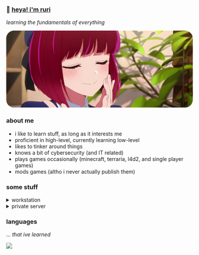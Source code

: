 ### 💫 [heya! i'm ruri](https://github.com/Ruewii)
<i>learning the fundamentals of everything</i>

<img src="assets/kana.png" width="1000" />

### about me
- i like to learn stuff, as long as it interests me
- proficient in high-level, currently learning low-level
- likes to tinker around things
- knows a bit of cybersecurity (and IT related)
- plays games occasionally (minecraft, terraria, l4d2, and single player games)
- mods games (altho i never actually publish them)

### some stuff
<details>
<summary> workstation</summary>

```bash
$ fastfetch

/////////////////  /////////////////    Ruri@Altair
/////////////////  /////////////////    -----------
/////////////////  /////////////////    OS: Windows 11 IoT Enterprise LTSC x86_64
/////////////////  /////////////////    Kernel: WIN32_NT 10.0.26100.4652 (24H2)
/////////////////  /////////////////    Uptime: Infinity
/////////////////  /////////////////    Shell: PowerShell 7.5.2
/////////////////  /////////////////    WM: Desktop Window Manager 10.0.26100.3624
/////////////////  /////////////////    WM Theme: Custom - Blue (System: Dark, Apps: Dark)
                                        Font: Segoe UI (12pt)
/////////////////  /////////////////    Cursor: Windows Default (32px)
/////////////////  /////////////////    Terminal: Windows Terminal 1.22.12111.0
/////////////////  /////////////////    Terminal Font: MesloLGM Nerd Font (9pt)
/////////////////  /////////////////    CPU: Intel(R) Xeon(R) E5-2699 v3 Unlocked (36) @ 4.00 GHz
/////////////////  /////////////////    GPU: NVIDIA GeForce RTX 3060 @ 2.10 GHz (11.83 GiB)
/////////////////  /////////////////    Memory: XX.XX GiB / 63.84 GiB (69%)
/////////////////  /////////////////    Locale: en-PH
/////////////////  /////////////////    
```
</details>

<details>
<summary>private server</summary>
  
```bash
$ fastfetch

          __wgliliiligw_,              ruri@arcana
       _williiiiiiliilililw,           -----------
     _%iiiiiilililiiiiiiiiiii_         OS: Rocky Linux 9.6 (Blue Onyx) aarch64
   .Qliiiililiiiiiiililililiilm.       Kernel: Linux 5.14.0-570.37.1.el9_6.aarch64
  _iiiiiliiiiiililiiiiiiiiiiliil,      Uptime: Forever
 .lililiiilililiiiilililililiiiii,     Shell: bash 5.1.8
_liiiiiiliiiiiiiliiiiiF{iiiiiilili,    CPU: Neoverse-N1*4 (4)
jliililiiilililiiili@`  ~ililiiiiiL    Memory: 23.11 GiB (69%)
iiiliiiiliiiiiiili>`      ~liililii    Locale: C.UTF-8
liliiiliiilililii`         -9liiiil    
iiiiiliiliiiiii~             "4lili    
4ililiiiiilil~|      -w,       )4lf    
-liiiiililiF'       _liig,       )'   
 )iiiliii@`       _QIililig,           
  )iiii>`       .Qliliiiililw          
   )<>~       .mliiiiiliiiiiil,        
            _gllilililiililii~         
           giliiiiiiiiiiiiT`
          -^~$ililili@~~'
```
</details>

### languages
*... that ive learned*

<p align="left">
  <img src="https://skillicons.dev/icons?i=c,cs,go,ts,java,kotlin,php,py" />
</p>
